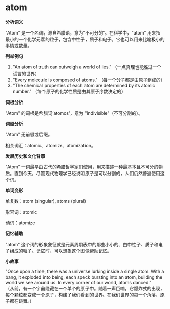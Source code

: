 # atom

**分析词义**

  

"Atom" 是一个名词，源自希腊语，意为“不可分的”。在科学中，"atom" 用来指最小的一个化学元素的粒子，包含中性子，质子和电子。它也可以用来比喻极小的事情或数量。

  

**列举例句**

  

1.  "An atom of truth can outweigh a world of lies." （一点真理也能胜过一个谎言的世界）
2.  "Every molecule is composed of atoms." （每一个分子都是由原子组成的）
3.  "The chemical properties of each atom are determined by its atomic number." （每个原子的化学性质是由其原子序数决定的）

  

**词根分析**

  

"Atom" 的词根是希腊词’atomos'，意为 "indivisible"（不可分割的）。

  

**词缀分析**

  

"Atom" 无前缀或后缀。

  

相关词汇：atomic、atomize、atomization。

  

**发展历史和文化背景**

  

"Atom" 一词最早由古代的希腊哲学家们使用，用来描述一种最基本且不可分的物质。直到今天，尽管现代物理学已经说明原子是可以分割的，人们仍然普遍使用这个词。

  

**单词变形**

  

单复数：atom (singular), atoms (plural)

  

形容词：atomic

  

动词：atomize

  

**记忆辅助**

  

"atom" 这个词的形象象征就是元素周期表中的那些小小的、由中性子、质子和电子组成的粒子。记忆时，可以想象这个图像帮助记忆。

  

**小故事**

  

"Once upon a time, there was a universe lurking inside a single atom. With a bang, it exploded into being, each speck bursting into an atom, building the world we see around us. In every corner of our world, atoms danced."  
（从前，有一个宇宙隐藏在一个单个的原子中。随着一声巨响，它爆炸式的出现，每个颗粒都变成一个原子，构建了我们看到的世界。在我们世界的每一个角落，原子都在跳舞。）
